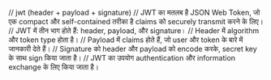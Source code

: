 // jwt (header + payload + signature)
// JWT का मतलब है JSON Web Token, जो एक compact और self-contained तरीका है claims को securely transmit करने के लिए।
// JWT में तीन भाग होते हैं: header, payload, और signature।
// Header में algorithm और token type होता है।
// Payload में claims होते हैं, जो user और token के बारे में जानकारी देते हैं।
// Signature को header और payload को encode करके, secret key के साथ sign किया जाता है।
// JWT का उपयोग authentication और information exchange के लिए किया जाता है।